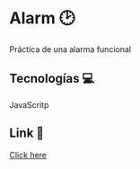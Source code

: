 # Alarm  🕑 

Práctica de una alarma funcional

## Tecnologías 💻

JavaScritp

## Link 🔗
[Click here](https://fl0rchus.github.io/alarmExample/)
